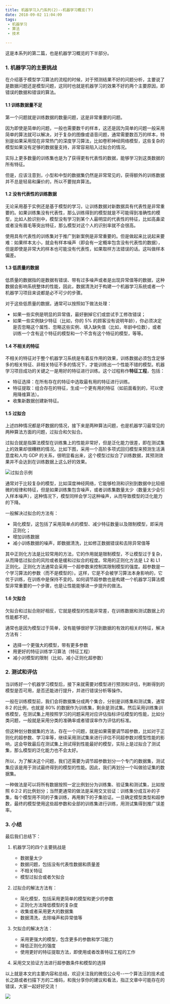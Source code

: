 ```yaml
---
title: 机器学习入门系列(2)--机器学习概览(下)
date: 2018-09-02 11:04:09
tags:
 - 机器学习
 - 算法 
 - 技术 

---
```


这是本系列的第二篇，也是机器学习概览的下半部分。

### 1. 机器学习的主要挑战

在介绍基于模型学习算法的流程的时候，对于预测结果不好的问题分析，主要说了是数据问题还是模型问题，这同时也就是机器学习的效果不好的两个主要原因，即错误的数据和错误的算法。

#### 1.1 训练数据量不足

第一个问题就是训练数据的数量问题，这是非常重要的问题。

因为即使是简单的问题，一般也需要数千的样本，这还是因为简单的问题一般采用简单的算法就可以解决，对于复杂的图像或语音问题，通常需要数百万的样本，特别是如果采用现在非常热门的深度学习算法，比如卷积神经网络模型，这些复杂的模型如果没有足够的数据量支持，非常容易陷入过拟合的情况。

实际上更多数量的训练集也是为了获得更有代表性的数据，能够学习到这类数据的所有特征。

但是，应该注意到，小型和中型的数据集仍然是非常常见的，获得额外的训练数据并不总是轻易和廉价的，所以不要抛弃算法。

#### 1.2 没有代表性的训练数据

无论采用基于实例还是基于模型的学习，让训练数据对新数据具有代表性是非常重要的。如果训练集没有代表性，那么训练得到的模型就是不可能得到准确性的模型，比如人脸识别中，模型没有学习到某个人最明显的代表性的特征，比如高鼻梁或者没有眉毛等突出特征，那么模型对这个人的识别率就不会很高。

使用具有代表性的训练集对于推广到新案例是非常重要的。但是做起来比说起来要难：如果样本太小，就会有样本噪声（即会有一定概率包含没有代表性的数据），但是即使是非常大的样本也可能没有代表性，如果取样方法错误的话。这叫做样本偏差。

#### 1.3 低质量的数据

低质量的数据指的是数据有错误、带有过多噪声或者是出现异常值等的数据，这种数据会影响系统整体的性能，因此，数据清洗对于构建一个机器学习系统或者一个机器学习项目来说都是必不可少的步骤。

对于这些低质量的数据，通常可以按照如下做法处理：

- 如果一些实例是明显的异常值，最好删掉它们或尝试手工修改错误；
- 如果一些实例缺少特征（比如，你的 5% 的顾客没有说明年龄），你必须决定是否忽略这个属性、忽略这些实例、填入缺失值（比如，年龄中位数），或者训练一个含有这个特征的模型和一个不含有这个特征的模型，等等。

#### 1.4 不相关的特征

不相关的特征对于整个机器学习系统是有着反作用的效果，训练数据必须包含足够多的相关特征、非相关特征不多的情况下，才能训练出一个性能不错的模型。机器学习项目成功的关键之一是用好的特征进行训练。这个过程称作**特征工程**，包括：

- 特征选择：在所有存在的特征中选取最有用的特征进行训练。
- 特征提取：组合存在的特征，生成一个更有用的特征（如前面看到的，可以使用降维算法）。
- 收集新数据创建新特征。

#### 1.5 过拟合

上述四种情况都是坏数据的情况，接下来是两种算法问题，也是机器学习最常见的两种算法方面的问题，过拟合和欠拟合。

过拟合就是指算法模型在训练集上的性能非常好，但是泛化能力很差，即在测试集上的效果却很糟糕的情况。比如下图，采用一个高阶多项式回归模型来预测生活满意度和人均 GDP 的关系，很明显看出来，这个模型过拟合了训练数据，其预测效果并不会达到在训练数据上这么好的效果。

![过拟合示例](http://7xrluf.com1.z0.glb.clouddn.com/%E8%BF%87%E6%8B%9F%E5%90%88%E7%A4%BA%E4%BE%8B.png)

通常对于比较复杂的模型，比如深度神经网络，它能够检测和识别到数据中比较细微的规律和特征，但是如果训练集包含噪声，或者训练集数量太少（数量太少会引入样本噪声），这种情况下，模型同样会学习这种噪声，从而导致模型的泛化能力的下降。

一般解决过拟合的方法有：

- 简化模型，这包括了采用简单点的模型、减少特征数量以及限制模型，即采用正则化；
- 增加训练数据
- 减小训练数据的噪声，即数据清洗，比如修正数据错误和去除异常值等

其中正则化方法是比较常用的方法，它的作用就是限制模型，不让模型过于复杂，从而降低过拟合的风险或者是缓和过拟合的程度。常用的正则化方法是 L2 和 L1 正则化。正则化方法通常会采用一个超参数来控制其限制模型的强度。超参数是一个学习算法的参数（而不是模型的）。这样，它是不会被学习算法本身影响的，它优于训练，在训练中是保持不变的。如何调节超参数也是构建一个机器学习算法模型非常重要的一个步骤，也是让性能能够进一步提升的做法。

#### 1.6 欠拟合

欠拟合和过拟合刚好相反，它就是模型的性能非常差，在训练数据和测试数据上的性能都不好。

通常也是因为模型过于简单，没有能够很好学习到数据的有效的相关的特征，解决方法有：

- 选择一个更强大的模型，带有更多参数
- 用更好的特征训练学习算法（特征工程）
- 减小对模型的限制（比如，减小正则化超参数）

### 2. 测试和评估

当训练好一个机器学习模型后，接下来就需要对模型进行预测和评估，判断得到的模型是否可用，是否还能进行提升，并进行错误分析等操作。

一般在训练模型前，我们会将数据集分成两个集合，分别是训练集和测试集，通常 8:2 的比例，也就是 80% 的数据作为训练集，剩余是测试集。然后采用训练集训练模型，在测试集上用按照学习的问题采用对应评估指标评估模型的性能，比如分类问题，一般就是采用分类的准确率或者错误率作为评估的标准。

但这种划分数据集的方法，存在一个问题，就是如果需要调节超参数，比如对于正则化的超参数、学习率等，继续采用测试集来进行评估不同超参数对模型性能的影响，这会导致最后在测试集上测试得到性能最好的模型，实际上是过拟合了测试集，那么模型的泛化能力也不会太好。

所以，为了解决这个问题，我们还需要为调节超参数划分一个专门的数据集，测试集应该是用于测试最终得到的模型的性能。因此，我们再划分一个叫做验证集的数据集。

一种做法是可以将所有数据按照一定比例划分为训练集、验证集和测试集，比如按照 6:2:2 的比例划分；当然更通常的做法是采用交叉验证：训练集分成互补的子集，每个模型用不同的子集训练，再用剩下的子集验证。一旦确定模型类型和超参数，最终的模型使用这些超参数和全部的训练集进行训练，用测试集得到推广误差率。

### 3. 小结

最后我们总结下：

1. 机器学习的四个主要挑战是

   - 数据量太少
   - 数据问题，包括没有代表性数据和质量差
   - 不相关特征
   - 模型过拟合或者欠拟合
2. 过拟合的解法方法有：
   - 简化模型，包括采用更简单的模型和更少的参数
   - 正则化方法降低模型的复杂度
   - 收集或者采用更大的数据集
   - 数据清洗，去除噪声和异常值等
3. 欠拟合的解决方法：
   - 采用更强大的模型，包含更多的参数和学习能力
   - 降低正则化的强度
   - 使用更好的特征提取方法，即使用或者改善特征工程的工作
4. 采用交叉验证方法进行超参数条件和模型的选择

以上就是本文的主要内容和总结，欢迎关注我的微信公众号--一个算法汪的技术成长之路或者扫描下方的二维码，和我分享你的建议和看法，指正文章中可能存在的错误，大家一起好好交流！

![](http://7xrluf.com1.z0.glb.clouddn.com/qrcode_for_gh_207dddb4bd42_430.jpg)